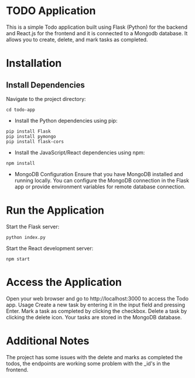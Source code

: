 # TODO Application
This is a simple Todo application built using Flask (Python) for the backend and React.js for the frontend and it is connected to a Mongodb database. It allows you to create, delete, and mark tasks as completed.

# Installation
## Install Dependencies
Navigate to the project directory:
```
cd todo-app
```
 - Install the Python dependencies using pip:
```
pip install Flask
pip install pymongo
pip install flask-cors
```
- Install the JavaScript/React dependencies using npm:
```
npm install
```
- MongoDB Configuration
Ensure that you have MongoDB installed and running locally.
You can configure the MongoDB connection in the Flask app or provide environment variables for remote database connection.

# Run the Application

Start the Flask server:
```
python index.py
``` 
Start the React development server:
```
npm start
```

# Access the Application

Open your web browser and go to http://localhost:3000 to access the Todo app.
Usage
Create a new task by entering it in the input field and pressing Enter.
Mark a task as completed by clicking the checkbox.
Delete a task by clicking the delete icon.
Your tasks are stored in the MongoDB database.

# Additional Notes
The project has some issues with the delete and marks as completed the todos, the endpoints are working  some problem with the _id's in the frontend.
